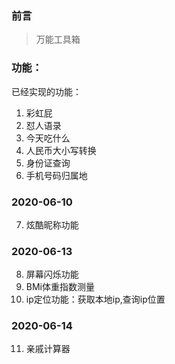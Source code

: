 ### 前言

> 万能工具箱

###  功能：
已经实现的功能：

1. 彩虹屁
2. 怼人语录
3. 今天吃什么
4. 人民币大小写转换
5. 身份证查询
6. 手机号码归属地

### 2020-06-10
7. 炫酷昵称功能

### 2020-06-13
8. 屏幕闪烁功能
9. BMi体重指数测量
10. ip定位功能：获取本地ip,查询ip位置

### 2020-06-14
11. 亲戚计算器